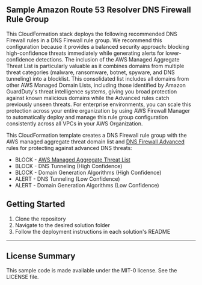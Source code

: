 ## Sample Amazon Route 53 Resolver DNS Firewall Rule Group
This CloudFormation stack deploys the following recommended DNS Firewall rules in a DNS Firewall rule group. We recommend this configuration because it provides a balanced security approach: blocking high-confidence threats immediately while generating alerts for lower-confidence detections. The inclusion of the AWS Managed Aggregate Threat List is particularly valuable as it combines domains from multiple threat categories (malware, ransomware, botnet, spyware, and DNS tunneling) into a blocklist. This consolidated list includes all domains from other AWS Managed Domain Lists, including those identified by Amazon GuardDuty's threat intelligence systems, giving you broad protection against known malicious domains while the Advanced rules catch previously unseen threats. For enterprise environments, you can scale this protection across your entire organization by using AWS Firewall Manager to automatically deploy and manage this rule group configuration consistently across all VPCs in your AWS Organization.

This CloudFormation template creates a DNS Firewall rule group with the AWS managed aggregate threat domain list and [DNS Firewall Advanced](https://docs.aws.amazon.com/Route53/latest/DeveloperGuide/firewall-advanced.html) rules for protecting against advanced DNS threats:
* BLOCK - [AWS Managed Aggregate Threat List](https://docs.aws.amazon.com/Route53/latest/DeveloperGuide/resolver-dns-firewall-managed-domain-lists.html)
* BLOCK - DNS Tunneling (High Confidence)
* BLOCK - Domain Generation Algorithms (High Confidence)
* ALERT - DNS Tunneling (Low Confidence)
* ALERT - Domain Generation Algorithms (Low Confidence)


## Getting Started
1. Clone the repository
2. Navigate to the desired solution folder
3. Follow the deployment instructions in each solution's README

***

## License Summary

This sample code is made available under the MIT-0 license. See the LICENSE file.



